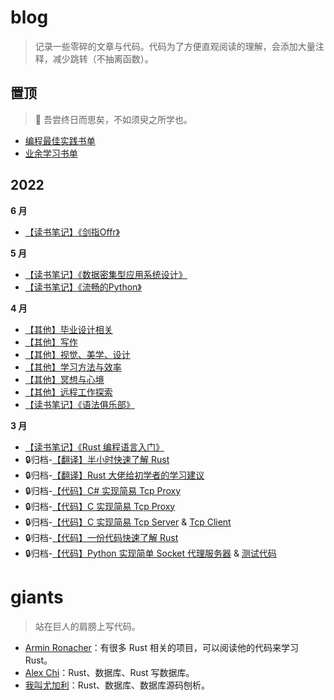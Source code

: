 # blog

> 记录一些零碎的文章与代码。代码为了方便直观阅读的理解，会添加大量注释，减少跳转（不抽离函数）。

## 置顶

> :blossom: 吾尝终日而思矣，不如须臾之所学也。
- [编程最佳实践书单](./doc/8.md)
- [业余学习书单](./doc/9.md)


## 2022

**6 月**
- [【读书笔记】《剑指Offr》](./doc/13.md)

**5 月**

- [【读书笔记】《数据密集型应用系统设计》](./doc/12.md)
- [【读书笔记】《流畅的Python》](./doc/11.md)

**4 月**


- [【其他】毕业设计相关](./doc/15.md)
- [【其他】写作](./doc/14.md)
- [【其他】视觉、美学、设计](./doc/10.md)
- [【其他】学习方法与效率](./doc/7.md)
- [【其他】冥想与心境](./doc/6.md)
- [【其他】远程工作探索](./doc/5.md)
- [【读书笔记】《语法俱乐部》](./doc/4.md)

**3 月**
- [【读书笔记】《Rust 编程语言入门》](./doc/3.md)
- :lock:归档-[【翻译】半小时快速了解 Rust](./doc/2.md)
- :lock:归档-[【翻译】Rust 大佬给初学者的学习建议](./doc/1.md)
- :lock:归档-[【代码】C# 实现简易 Tcp Proxy](./code/tcp-proxy.cs)
- :lock:归档-[【代码】C 实现简易 Tcp Proxy](./code/tcp-proxy.c)
- :lock:归档-[【代码】C 实现简易 Tcp Server](./code/tcp-server.c) & [Tcp Client](./code/tcp-client.c)
- :lock:归档-[【代码】一份代码快速了解 Rust](https://github.com/asur4s/a-code-to-learn-rust/blob/main/study.rs)
- :lock:归档-[【代码】Python 实现简单 Socket 代理服务器](./code/socket-proxy.py) & [测试代码](./code/socket-client.py)



# giants

> 站在巨人的肩膀上写代码。

- [Armin Ronacher](https://lucumr.pocoo.org/projects/)：有很多 Rust 相关的项目，可以阅读他的代码来学习 Rust。
- [Alex Chi](https://github.com/skyzh)：Rust、数据库、Rust 写数据库。
- [我叫尤加利](https://youjiali1995.github.io/)：Rust、数据库、数据库源码刨析。